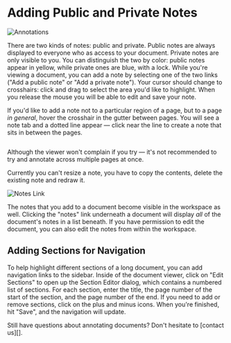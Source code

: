 # Adding Public and Private Notes

![Annotations][]

There are two kinds of notes: public and private. Public notes are always displayed to everyone who as access to your document. Private notes are only  visible to you. You can distinguish the two by color: public notes appear in yellow, while private ones are blue, with a lock. While you're viewing a document, you can add a note by selecting one of the two links ("Add a public note" or "Add a private note"). Your cursor should change to crosshairs: click and drag to select the area you'd like to highlight. When you release the mouse you will be able to edit and save your note.

If you'd like to add a note not to a particular region of a page, but to a page *in general*, hover the crosshair in the gutter between pages. You will see a note tab and a dotted line appear &mdash; click near the line to create a note that sits in between the pages.

<img alt="" src="/images/help/add_page_note.jpg" class="full_line" />

Although the viewer won't complain if you try &mdash; it's not recommended to try and annotate across multiple pages at once.
 
Currently you can't resize a note, you have to copy the contents, delete the existing note and redraw it.

![Notes Link][]

The notes that you add to a document become visible in the workspace as well. Clicking the "notes" link underneath a document will display *all* of the document's notes in a list beneath. If you have permission to edit the document, you can also edit the notes from within the workspace.

## Adding Sections for Navigation

To help highlight different sections of a long document, you can add navigation links to the sidebar. Inside of the document viewer, click on "Edit Sections" to open up the Section Editor dialog, which contains a numbered list of sections. For each section, enter the title, the page number of the start of the section, and the page number of the end. If you need to add or remove sections, click on the plus and minus icons. When you're finished, hit "Save", and the navigation will update.

Still have questions about annotating documents? Don't hesitate to [contact us][].

[Annotations]: /images/help/document_annotations.jpg
[Notes Link]: /images/help/notes_link.jpg
